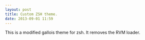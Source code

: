 ```yaml
---
layout: post
title: Custom ZSH theme.
date: 2013-09-01 11:59
---
```

This is a modified gallois theme for zsh. It removes the RVM loader. <script src="https://gist.github.com/aniketpant/6402685.js"></script>

